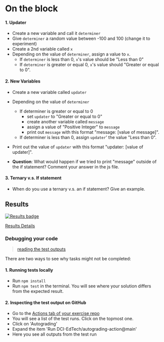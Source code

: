 # On the block

#### 1. Updater
* Create a new variable and call it `determiner`
* Give `determiner` a random value between -100 and 100 (change it to experiment)
* Create a 2nd variable called `x`
* Depending on the value of `determiner`, assign a value to `x`. 
    - If `determiner` is less than 0, `x`'s value should be "Less than 0"
    - If `determiner` is greater or equal 0, `x`'s value should "Greater or equal to 0".

#### 2. New Variables 
* Create a new variable called `updater`
* Depending on the value of `determiner`
    * If determiner is greater or equal to 0
        * set `updater` to "Greater or equal to 0"
        * create another variable called `message`
        * assign a value of "Positive Integer" to `message`
        * print out `message` with this format "message: [value of message]". 
    * If determiner is less than 0, assign `updater`' the value "Less than 0".
* Print out the value of `updater` with this format "updater: [value of updater]".

* **Question**: What would happen if we tried to print "message" outside of the if statement? Comment your answer in the js file.

#### 3. Ternary v.s. If statement 
* When do you use a ternary v.s. an if statement? Give an example.


[//]: # (autograding info start)
## Results
  [![Results badge](../../blob/badges/.github/badges/autograding/badge.svg)](https://github.com/DigitalCareerInstitute/PB-program-blockscope/actions)
  
  [Results Details](https://github.com/DigitalCareerInstitute/PB-program-blockscope/actions)
  
  ### Debugging your code
  > [reading the test outputs](https://github.com/DCI-EdTech/autograding-setup/wiki/Reading-test-outputs)
  
  There are two ways to see why tasks might not be completed:
  #### 1. Running tests locally
  - Run `npm install`
  - Run `npm test` in the terminal. You will see where your solution differs from the expected result.
  
  #### 2. Inspecting the test output on GitHub
  - Go to the [Actions tab of your exercise repo](https://github.com/DigitalCareerInstitute/PB-program-blockscope/actions)
  - You will see a list of the test runs. Click on the topmost one.
  - Click on 'Autograding'
  - Expand the item 'Run DCI-EdTech/autograding-action@main'
  - Here you see all outputs from the test run

[//]: # (autograding info end)